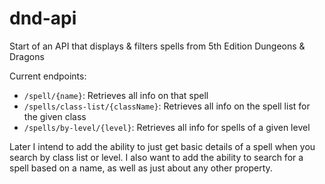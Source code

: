 # dnd-api
Start of an API that displays & filters spells from 5th Edition Dungeons & Dragons

Current endpoints:
* `/spell/{name}`: Retrieves all info on that spell
* `/spells/class-list/{className}`: Retrieves all info on the spell list for the given class
* `/spells/by-level/{level}`: Retrieves all info for spells of a given level

Later I intend to add the ability to just get basic details of a spell when you search by class list or level. I also want to add the ability to search for a spell based on a name, as well as just about any other property.